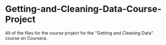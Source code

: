 # Getting-and-Cleaning-Data-Course-Project
All of the files for the course project for the "Getting and Cleaning Data" course on Coursera.
